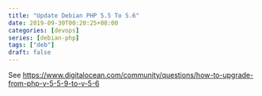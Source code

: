```yaml
---
title: "Update Debian PHP 5.5 To 5.6"
date: 2019-09-30T00:20:25+08:00
categories: [devops]
series: [debian-php]
tags: ["deb"]
draft: false
---
```


See https://www.digitalocean.com/community/questions/how-to-upgrade-from-php-v-5-5-9-to-v-5-6

